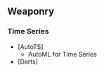 ## Weaponry

### Time Series
* [AutoTS]
  * AutoML for Time Series 
* [Darts]


[4]:https://github.com/winedarksea/AutoTS
[5]:https://github.com/unit8co/darts

